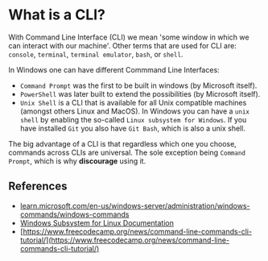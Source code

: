 # What is a CLI?

With Command Line Interface (CLI) we mean 'some window in which we can interact with our machine'. Other terms that are used for CLI are: `console`, `terminal`, `terminal emulator`, `bash`, or `shell`.

In Windows one can have different Commmand Line Interfaces:

- `Command Prompt` was the first to be built in windows (by Microsoft itself).
- `PowerShell` was later built to extend the possibilities (by Microsoft itself).
- `Unix Shell` is a CLI that is available for all Unix compatible machines (amongst others Linux and MacOS). In Windows you can have a `unix shell` by enabling the so-called `Linux subsystem for Windows`. If you have installed `Git` you also have `Git Bash`, which is also a unix shell.

The big advantage of a CLI is that regardless which one you choose, commands across CLIs are universal. The sole exception being `Command Prompt`, which is why **discourage** using it.

## References

- [learn.microsoft.com/en-us/windows-server/administration/windows-commands/windows-commands](https://learn.microsoft.com/en-us/windows-server/administration/windows-commands/windows-commands)
- [Windows Subsystem for Linux Documentation](https://learn.microsoft.com/en-us/windows/wsl/)
- [https://www.freecodecamp.org/news/command-line-commands-cli-tutorial/](https://www.freecodecamp.org/news/command-line-commands-cli-tutorial/)

